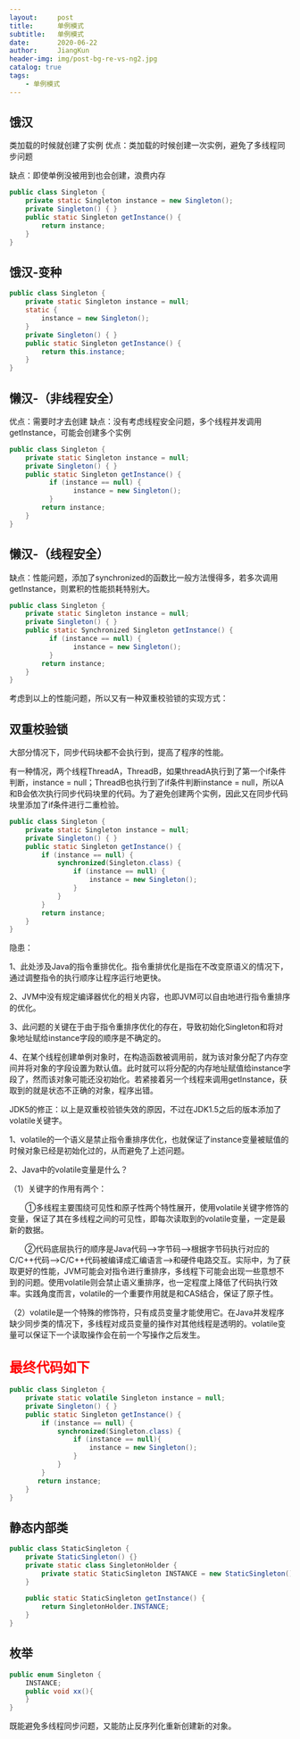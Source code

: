 ```yaml
---
layout:     post
title:      单例模式
subtitle:   单例模式
date:       2020-06-22
author:     JiangKun
header-img: img/post-bg-re-vs-ng2.jpg
catalog: true
tags:
    - 单例模式
---
```




**饿汉**
-

类加载的时候就创建了实例
优点：类加载的时候创建一次实例，避免了多线程同步问题

缺点：即使单例没被用到也会创建，浪费内存

```java
public class Singleton {
    private static Singleton instance = new Singleton();
    private Singleton() { }
    public static Singleton getInstance() {
        return instance; 
    }
}
```

**饿汉-变种**
-

```java
public class Singleton {
    private static Singleton instance = null;
    static {
        instance = new Singleton();
    }
    private Singleton() { }
    public static Singleton getInstance() {
        return this.instance; 
    }
}
```

**懒汉-（非线程安全）**
-

优点：需要时才去创建
缺点：没有考虑线程安全问题，多个线程并发调用getInstance，可能会创建多个实例

```java
public class Singleton {
    private static Singleton instance = null;
    private Singleton() { }
    public static Singleton getInstance() {
          if (instance == null) {
                instance = new Singleton();
          }
        return instance;
    }
}
```

**懒汉-（线程安全）**
-

缺点：性能问题，添加了synchronized的函数比一般方法慢得多，若多次调用getInstance，则累积的性能损耗特别大。

```java
public class Singleton {
    private static Singleton instance = null;
    private Singleton() { }
    public static Synchronized Singleton getInstance() {
          if (instance == null) {
                instance = new Singleton();
          }
        return instance;
    }
}
```
考虑到以上的性能问题，所以又有一种双重校验锁的实现方式：

**双重校验锁**
-

大部分情况下，同步代码块都不会执行到，提高了程序的性能。

有一种情况，两个线程ThreadA，ThreadB，如果threadA执行到了第一个if条件判断，instance = null；ThreadB也执行到了if条件判断instance = null，所以A和B会依次执行同步代码块里的代码。为了避免创建两个实例，因此又在同步代码块里添加了if条件进行二重检验。

```java
public class Singleton {
    private static Singleton instance = null;
    private Singleton() { }
    public static Singleton getInstance() {
        if (instance == null) {
            synchronized(Singleton.class) {
                if (instance == null) {
                    instance = new Singleton();
                }
            }
        }
        return instance;
    }
}
```
隐患：

1、此处涉及Java的指令重排优化。指令重排优化是指在不改变原语义的情况下，通过调整指令的执行顺序让程序运行地更快。

2、JVM中没有规定编译器优化的相关内容，也即JVM可以自由地进行指令重排序的优化。

3、此问题的关键在于由于指令重排序优化的存在，导致初始化Singleton和将对象地址赋给instance字段的顺序是不确定的。

4、在某个线程创建单例对象时，在构造函数被调用前，就为该对象分配了内存空间并将对象的字段设置为默认值。此时就可以将分配的内存地址赋值给instance字段了，然而该对象可能还没初始化。若紧接着另一个线程来调用getInstance，获取到的就是状态不正确的对象，程序出错。

JDK5的修正：以上是双重校验锁失效的原因，不过在JDK1.5之后的版本添加了volatile关键字。

1、volatile的一个语义是禁止指令重排序优化，也就保证了instance变量被赋值的时候对象已经是初始化过的，从而避免了上述问题。

2、Java中的volatile变量是什么？

   （1）关键字的作用有两个：

   &ensp;&ensp;&ensp;&ensp;①多线程主要围绕可见性和原子性两个特性展开，使用volatile关键字修饰的变量，保证了其在多线程之间的可见性，即每次读取到的volatile变量，一定是最新的数据。

   &nbsp; &nbsp; &nbsp; &nbsp;②代码底层执行的顺序是Java代码-->字节码-->根据字节码执行对应的C/C++代码-->C/C++代码被编译成汇编语言-->和硬件电路交互。实际中，为了获取更好的性能，JVM可能会对指令进行重排序，多线程下可能会出现一些意想不到的问题。使用volatile则会禁止语义重排序，也一定程度上降低了代码执行效率。实践角度而言，volatile的一个重要作用就是和CAS结合，保证了原子性。

   （2）volatile是一个特殊的修饰符，只有成员变量才能使用它。在Java并发程序缺少同步类的情况下，多线程对成员变量的操作对其他线程是透明的。volatile变量可以保证下一个读取操作会在前一个写操作之后发生。


<font size = "5" color = "red">最终代码如下</font>
-

```java
public class Singleton {
    private static volatile Singleton instance = null;
    private Singleton() { }
    public static Singleton getInstance() {
        if (instance == null) {
            synchronized(Singleton.class) {
                if (instance == null){
                    instance = new Singleton();
                }
            }
        }
       return instance; 
    }
}
```

**静态内部类**
-

```java
public class StaticSingleton {
    private StaticSingleton() {}
    private static class SingletonHolder {
        private static StaticSingleton INSTANCE = new StaticSingleton();
    }
    
    public static StaticSingleton getInstance() {
        return SingletonHolder.INSTANCE;
    }
}
```

**枚举**
-

```java
public enum Singleton {
    INSTANCE;
    public void xx(){
    }
}
```
既能避免多线程同步问题，又能防止反序列化重新创建新的对象。
